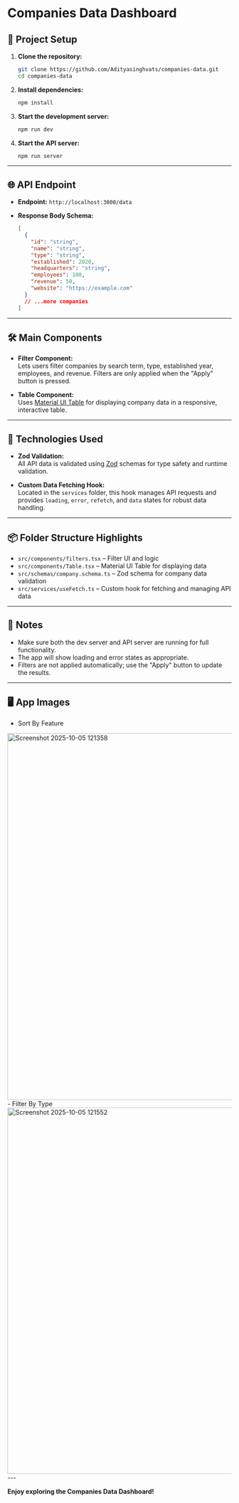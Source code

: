 # Companies Data Dashboard

## 🚀 Project Setup

1. **Clone the repository:**

   ```bash
   git clone https://github.com/Adityasinghvats/companies-data.git
   cd companies-data
   ```

2. **Install dependencies:**

   ```bash
   npm install
   ```

3. **Start the development server:**

   ```bash
   npm run dev
   ```

4. **Start the API server:**
   ```bash
   npm run server
   ```

---

## 🌐 API Endpoint

- **Endpoint:** `http://localhost:3000/data`
- **Response Body Schema:**

  ```json
  [
    {
      "id": "string",
      "name": "string",
      "type": "string",
      "established": 2020,
      "headquarters": "string",
      "employees": 100,
      "revenue": 50,
      "website": "https://example.com"
    }
    // ...more companies
  ]
  ```

---

## 🛠️ Main Components

- **Filter Component:**  
  Lets users filter companies by search term, type, established year, employees, and revenue. Filters are only applied when the "Apply" button is pressed.

- **Table Component:**  
  Uses [Material UI Table](https://mui.com/material-ui/react-table/) for displaying company data in a responsive, interactive table.

---

## 🧩 Technologies Used

- **Zod Validation:**  
  All API data is validated using [Zod](https://zod.dev/) schemas for type safety and runtime validation.

- **Custom Data Fetching Hook:**  
  Located in the `services` folder, this hook manages API requests and provides `loading`, `error`, `refetch`, and `data` states for robust data handling.

---

## 📦 Folder Structure Highlights

- `src/components/filters.tsx` – Filter UI and logic
- `src/components/Table.tsx` – Material UI Table for displaying data
- `src/schemas/company.schema.ts` – Zod schema for company data validation
- `src/services/useFetch.ts` – Custom hook for fetching and managing API data

---

## 📝 Notes

- Make sure both the dev server and API server are running for full functionality.
- The app will show loading and error states as appropriate.
- Filters are not applied automatically; use the "Apply" button to update the results.

---
## 🖥️ App Images
- Sort By Feature
<img width="1899" height="825" alt="Screenshot 2025-10-05 121358" src="https://github.com/user-attachments/assets/cd8b81c8-e662-4451-a747-23a52b40cca3" />
- Filter By Type
<img width="1898" height="824" alt="Screenshot 2025-10-05 121552" src="https://github.com/user-attachments/assets/c4681b7c-327e-4b4f-a4b8-02a703ca0265" />
--- 

**Enjoy exploring the Companies Data Dashboard!**
